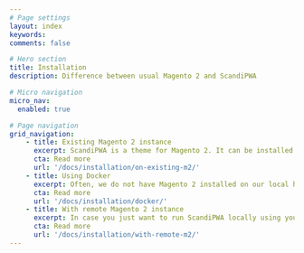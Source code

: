 ```yaml
---
# Page settings
layout: index
keywords:
comments: false

# Hero section
title: Installation
description: Difference between usual Magento 2 and ScandiPWA

# Micro navigation
micro_nav:
  enabled: true

# Page navigation
grid_navigation:
    - title: Existing Magento 2 instance
      excerpt: ScandiPWA is a theme for Magento 2. It can be installed using composer.
      cta: Read more
      url: '/docs/installation/on-existing-m2/'
    - title: Using Docker
      excerpt: Often, we do not have Magento 2 installed on our local host, or we do not want to install something manually - in that case, we have a docker setup.
      cta: Read more
      url: '/docs/installation/docker/'
    - title: With remote Magento 2 instance
      excerpt: In case you just want to run ScandiPWA locally using your remote server as a back-end.
      cta: Read more
      url: '/docs/installation/with-remote-m2/'
---
```


